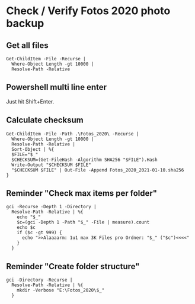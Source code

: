 
# Check / Verify Fotos 2020 photo backup

## Get all files

```
Get-ChildItem -File -Recurse |
  Where-Object Length -gt 10000 |
  Resolve-Path -Relative
```

## Powershell multi line enter

Just hit Shift+Enter.

## Calculate checksum

```
Get-ChildItem -File -Path .\Fotos_2020\ -Recurse |
  Where-Object Length -gt 10000 |
  Resolve-Path -Relative |
  Sort-Object | %{
  $FILE="$_"
  $CHECKSUM=(Get-FileHash -Algorithm SHA256 "$FILE").Hash
  Write-Output "$CHECKSUM $FILE"
  "$CHECKSUM $FILE" | Out-File -Append Fotos_2020_2021-01-10.sha256
}
```

## Reminder "Check max items per folder"

```
gci -Recurse -Depth 1 -Directory |
  Resolve-Path -Relative | %{
    echo "$_"
    $c=(gci -Depth 1 -Path "$_" -File | measure).count
    echo $c
    if ($c -gt 999) {
      echo ">>Alaaaarm: 1u1 max 3K Files pro Ordner: "$_" ("$c")<<<<"
    }
  }
```

## Reminder "Create folder structure"

```
gci -Directory -Recurse | 
  Resolve-Path -Relative | %{ 
    mkdir -Verbose "E:\Fotos_2020\$_" 
  }
```